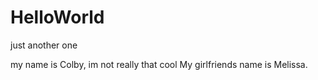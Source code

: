 # HelloWorld
just another one

my name is Colby, im not really that cool
My girlfriends name is Melissa.
